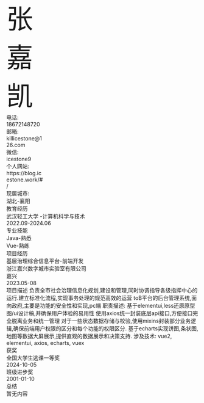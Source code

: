 <!--头像-->
<div data-v-d2c98457="" data-v-60220da0="" class="ice-column renderBlock" id="avatar" style="width: 100%;">
    <div data-v-60220da0="" class="verticalLine"></div>
    <div data-v-fee11e1e="" data-v-60220da0="" class="ice-row" style="width: 100px;">
        <div data-v-c9681ee0="" data-v-60220da0="" class="background round ice-avatar"><img data-v-c9681ee0="" alt=""
                class="avatar default-size block" src="https://blog.icestone.work/default.png" title=""
                style="object-fit: fill;"></div>
        <div data-v-d2c98457="" data-v-60220da0="" class="ice-column userInfoText" style="width: 100%;">
            <div data-v-857b2d98="" data-v-60220da0="" class="hoverColor size-l m0 ice-text"
                style="--hover-color: rgba(19,24,36,1); --color: rgba(19,24,36,.5);font-size: 70px;">张嘉凯</div>
            <div data-v-fee11e1e="" data-v-60220da0="" class="ice-row" style="width: 100%;">
                <div data-v-857b2d98="" data-v-60220da0="" class="text-nowrap hoverColor size-n m0 p0 ice-text"
                    style="--hover-color: rgba(19,24,36,1); --color: rgba(19,24,36,.5);">
                    <div data-v-8f5666af="" data-v-60220da0=""
                        class="normal defaultRound btn-colors size-normal ice-tag noSelect"
                        style="--hover-color: rgba(19,24,36,1); --color: rgba(19,24,36,.5);">电话:</div> 18672148720
                </div>
                <div data-v-857b2d98="" data-v-60220da0="" class="text-nowrap hoverColor size-n m0 p0 ice-text"
                    style="--hover-color: rgba(19,24,36,1); --color: rgba(19,24,36,.5);">
                    <div data-v-8f5666af="" data-v-60220da0=""
                        class="normal defaultRound btn-colors size-normal ice-tag noSelect" nowrap=""
                        style="--hover-color: rgba(19,24,36,1); --color: rgba(19,24,36,.5);">邮箱:</div>
                    <div data-v-857b2d98="" data-v-60220da0="" class="hoverColor size-n ice-text"
                        style="--hover-color: rgba(19,24,36,1); --color: rgba(19,24,36,.5);">killicestone@126.com</div>
                </div>
                <div data-v-857b2d98="" data-v-60220da0="" class="text-nowrap hoverColor size-n m0 p0 ice-text"
                    style="--hover-color: rgba(19,24,36,1); --color: rgba(19,24,36,.5);">
                    <div data-v-8f5666af="" data-v-60220da0=""
                        class="normal defaultRound btn-colors size-normal ice-tag noSelect"
                        style="--hover-color: rgba(19,24,36,1); --color: rgba(19,24,36,.5);">微信:</div> icestone9
                </div>
            </div>
            <div data-v-fee11e1e="" data-v-60220da0="" class="ice-row" style="width: 100%;">
                <div data-v-857b2d98="" data-v-60220da0="" class="text-nowrap hoverColor size-n m0 p0 ice-text"
                    style="--hover-color: rgba(19,24,36,1); --color: rgba(19,24,36,.5);">
                    <div data-v-8f5666af="" data-v-60220da0=""
                        class="normal defaultRound btn-colors size-normal ice-tag noSelect"
                        style="--hover-color: rgba(19,24,36,1); --color: rgba(19,24,36,.5);">个人网站:</div>
                    https://blog.icestone.work/#/
                </div>
                <div data-v-857b2d98="" data-v-60220da0="" class="text-nowrap hoverColor size-n m0 p0 ice-text"
                    style="--hover-color: rgba(19,24,36,1); --color: rgba(19,24,36,.5);">
                    <div data-v-8f5666af="" data-v-60220da0=""
                        class="normal defaultRound btn-colors size-normal m0 ice-tag noSelect"
                        style="--hover-color: rgba(19,24,36,1); --color: rgba(19,24,36,.5);">现居城市:</div> 湖北-襄阳
                </div>
            </div>
        </div>
    </div>
</div><!--教育经历-->
<div data-v-d2c98457="" data-v-60220da0="" class="ice-column renderBlock" id="education" style="width: 100%;">
    <div data-v-60220da0="" class="verticalLine"></div>
    <div data-v-e99f91b6="" data-v-60220da0="" class="landscape customColor split">
        <div data-v-e99f91b6="" class="left text">教育经历</div>
    </div>
    <div data-v-fee11e1e="" data-v-60220da0="" class="ice-row justBetween" style="width: 100%;">
        <div data-v-fee11e1e="" data-v-60220da0="" class="ice-row" style="width: 100%;">
            <div data-v-857b2d98="" data-v-60220da0="" class="text-nowrap hoverColor size-n ice-text"
                style="--hover-color: rgba(19,24,36,1); --color: rgba(19,24,36,.5);">武汉轻工大学 -计算机科学与技术</div>
        </div>
        <div data-v-857b2d98="" data-v-60220da0="" class="text-nowrap hoverColor size-n ice-text"
            style="--hover-color: rgba(19,24,36,1); --color: rgba(19,24,36,.5);">2022.09-2024.06</div>
    </div>
</div><!--专业技能-->
<div data-v-d2c98457="" data-v-60220da0="" class="ice-column renderBlock" id="professionalSkills" style="width: 100%;">
    <div data-v-60220da0="" class="verticalLine"></div>
    <div data-v-e99f91b6="" data-v-60220da0="" class="landscape customColor split">
        <div data-v-e99f91b6="" class="left text">专业技能</div>
    </div>
    <div data-v-857b2d98="" data-v-60220da0="" class="hoverColor size-n ice-text"
        style="--hover-color: rgba(19,24,36,1); --color: rgba(19,24,36,.5);">Java-熟悉</div>
    <div data-v-857b2d98="" data-v-60220da0="" class="hoverColor size-n ice-text"
        style="--hover-color: rgba(19,24,36,1); --color: rgba(19,24,36,.5);">Vue-熟练</div>
</div><!--项目经历-->
<div data-v-d2c98457="" data-v-60220da0="" class="ice-column renderBlock" id="projectExperience" style="width: 100%;">
    <div data-v-60220da0="" class="verticalLine"></div>
    <div data-v-e99f91b6="" data-v-60220da0="" class="landscape customColor split">
        <div data-v-e99f91b6="" class="left text">项目经历</div>
    </div>
    <div data-v-857b2d98="" data-v-60220da0="" class="hoverColor size-n ice-text"
        style="--hover-color: rgba(19,24,36,1); --color: rgba(19,24,36,.5);">
        <div data-v-d2c98457="" data-v-60220da0="" class="ice-column justBetween" style="width: 100%;">
            <div data-v-fee11e1e="" data-v-60220da0="" class="ice-row alignC justBetween" style="width: 100%;">
                <div data-v-fee11e1e="" data-v-60220da0="" class="ice-row" style="width: 100%;">
                    <div data-v-857b2d98="" data-v-60220da0="" class="hoverColor size-n ice-text"
                        style="--hover-color: rgba(19,24,36,1); --color: rgba(19,24,36,.5);">基层治理综合信息平台-前端开发</div>
                    <!--<ice-tag v-if="item.companyProject===1" :color="color">企业项目</ice-tag>-->
                    <div data-v-857b2d98="" data-v-60220da0="" class="hoverColor size-n ice-text"
                        style="--hover-color: rgba(19,24,36,1); --color: rgba(19,24,36,.5);">浙江嘉兴数字城市实验室有限公司</div>
                    <div data-v-857b2d98="" data-v-60220da0="" class="hoverColor size-n ice-text"
                        style="--hover-color: rgba(19,24,36,1); --color: rgba(19,24,36,.5);">嘉兴</div>
                </div>
                <div data-v-857b2d98="" data-v-60220da0="" class="hoverColor size-n ice-text widthAuto nowrap"
                    style="--hover-color: rgba(19,24,36,1); --color: rgba(19,24,36,.5);">2023.05-08</div>
            </div>
            <div data-v-857b2d98="" data-v-60220da0="" class="hoverColor size-n ice-text wrap"
                style="--hover-color: rgba(19,24,36,1); --color: rgba(19,24,36,.5);">项目描述
                负责全市社会治理信息化规划,建设和管理,同时协调指导各级指挥中心的运行.建立标准化流程,实现事务处理的规范高效的运营
                toB平台的后台管理系统,面向政府,主要是功能的安全性和实现,pc端
                职责描述:
                基于elementui,less还原原型图/ui设计稿,并确保用户体验的易用性
                使用axios统一封装底层api接口,方便接口完全脱离业务和统一管理
                对于一些状态数据存储与校验,使用mixins封装部分业务逻辑,确保前端用户权限的区分和每个功能的权限区分.
                基于echarts实现饼图,条状图,地图等数据大屏展示,提供直观的数据展示和决策支持.
                涉及技术:
                vue2, elementui, axios, echarts, vuex</div>
        </div>
    </div>
</div><!--获奖-->
<div data-v-d2c98457="" data-v-60220da0="" class="ice-column renderBlock" id="prize" style="width: 100%;">
    <div data-v-60220da0="" class="verticalLine"></div>
    <div data-v-e99f91b6="" data-v-60220da0="" class="landscape customColor split">
        <div data-v-e99f91b6="" class="left text">获奖</div>
    </div>
    <div data-v-60220da0="" class="ice-row justBetween">
        <div data-v-857b2d98="" data-v-60220da0="" class="hoverColor size-n ice-text"
            style="--hover-color: rgba(19,24,36,1); --color: rgba(19,24,36,.5);">全国大学生逃课一等奖</div>
        <div data-v-857b2d98="" data-v-60220da0="" class="hoverColor size-n ice-text"
            style="--hover-color: rgba(19,24,36,1); --color: rgba(19,24,36,.5);">2024-10-05</div>
    </div>
    <div data-v-60220da0="" class="ice-row justBetween">
        <div data-v-857b2d98="" data-v-60220da0="" class="hoverColor size-n ice-text"
            style="--hover-color: rgba(19,24,36,1); --color: rgba(19,24,36,.5);">班级进步奖</div>
        <div data-v-857b2d98="" data-v-60220da0="" class="hoverColor size-n ice-text"
            style="--hover-color: rgba(19,24,36,1); --color: rgba(19,24,36,.5);">2001-01-10</div>
    </div>
</div><!--自我评价-->
<div data-v-d2c98457="" data-v-60220da0="" class="ice-column renderBlock" id="summary" style="width: 100%;">
    <div data-v-60220da0="" class="verticalLine"></div>
    <div data-v-e99f91b6="" data-v-60220da0="" class="landscape customColor split">
        <div data-v-e99f91b6="" class="left text">总结</div>
    </div>
    <div data-v-857b2d98="" data-v-60220da0="" class="hoverColor size-n ice-text"
        style="--hover-color: rgba(19,24,36,1); --color: rgba(19,24,36,.5);">暂无内容</div>
</div>

